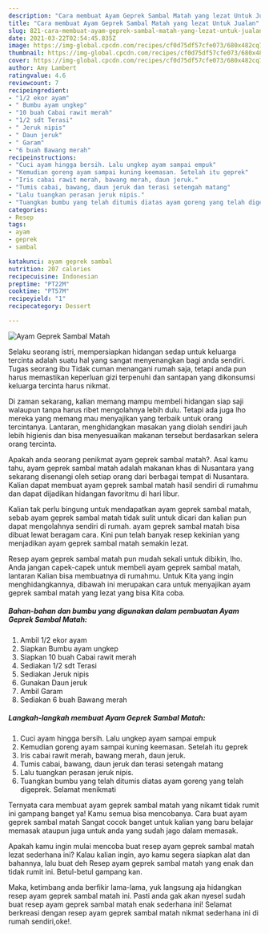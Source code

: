 ```yaml
---
description: "Cara membuat Ayam Geprek Sambal Matah yang lezat Untuk Jualan"
title: "Cara membuat Ayam Geprek Sambal Matah yang lezat Untuk Jualan"
slug: 821-cara-membuat-ayam-geprek-sambal-matah-yang-lezat-untuk-jualan
date: 2021-03-22T02:54:45.835Z
image: https://img-global.cpcdn.com/recipes/cf0d75df57cfe073/680x482cq70/ayam-geprek-sambal-matah-foto-resep-utama.jpg
thumbnail: https://img-global.cpcdn.com/recipes/cf0d75df57cfe073/680x482cq70/ayam-geprek-sambal-matah-foto-resep-utama.jpg
cover: https://img-global.cpcdn.com/recipes/cf0d75df57cfe073/680x482cq70/ayam-geprek-sambal-matah-foto-resep-utama.jpg
author: Amy Lambert
ratingvalue: 4.6
reviewcount: 7
recipeingredient:
- "1/2 ekor ayam"
- " Bumbu ayam ungkep"
- "10 buah Cabai rawit merah"
- "1/2 sdt Terasi"
- " Jeruk nipis"
- " Daun jeruk"
- " Garam"
- "6 buah Bawang merah"
recipeinstructions:
- "Cuci ayam hingga bersih. Lalu ungkep ayam sampai empuk"
- "Kemudian goreng ayam sampai kuning keemasan. Setelah itu geprek"
- "Iris cabai rawit merah, bawang merah, daun jeruk."
- "Tumis cabai, bawang, daun jeruk dan terasi setengah matang"
- "Lalu tuangkan perasan jeruk nipis."
- "Tuangkan bumbu yang telah ditumis diatas ayam goreng yang telah digeprek. Selamat menikmati"
categories:
- Resep
tags:
- ayam
- geprek
- sambal

katakunci: ayam geprek sambal 
nutrition: 207 calories
recipecuisine: Indonesian
preptime: "PT22M"
cooktime: "PT57M"
recipeyield: "1"
recipecategory: Dessert

---
```



![Ayam Geprek Sambal Matah](https://img-global.cpcdn.com/recipes/cf0d75df57cfe073/680x482cq70/ayam-geprek-sambal-matah-foto-resep-utama.jpg)

Selaku seorang istri, mempersiapkan hidangan sedap untuk keluarga tercinta adalah suatu hal yang sangat menyenangkan bagi anda sendiri. Tugas seorang ibu Tidak cuman menangani rumah saja, tetapi anda pun harus memastikan keperluan gizi terpenuhi dan santapan yang dikonsumsi keluarga tercinta harus nikmat.

Di zaman  sekarang, kalian memang mampu membeli hidangan siap saji walaupun tanpa harus ribet mengolahnya lebih dulu. Tetapi ada juga lho mereka yang memang mau menyajikan yang terbaik untuk orang tercintanya. Lantaran, menghidangkan masakan yang diolah sendiri jauh lebih higienis dan bisa menyesuaikan makanan tersebut berdasarkan selera orang tercinta. 



Apakah anda seorang penikmat ayam geprek sambal matah?. Asal kamu tahu, ayam geprek sambal matah adalah makanan khas di Nusantara yang sekarang disenangi oleh setiap orang dari berbagai tempat di Nusantara. Kalian dapat membuat ayam geprek sambal matah hasil sendiri di rumahmu dan dapat dijadikan hidangan favoritmu di hari libur.

Kalian tak perlu bingung untuk mendapatkan ayam geprek sambal matah, sebab ayam geprek sambal matah tidak sulit untuk dicari dan kalian pun dapat mengolahnya sendiri di rumah. ayam geprek sambal matah bisa dibuat lewat beragam cara. Kini pun telah banyak resep kekinian yang menjadikan ayam geprek sambal matah semakin lezat.

Resep ayam geprek sambal matah pun mudah sekali untuk dibikin, lho. Anda jangan capek-capek untuk membeli ayam geprek sambal matah, lantaran Kalian bisa membuatnya di rumahmu. Untuk Kita yang ingin menghidangkannya, dibawah ini merupakan cara untuk menyajikan ayam geprek sambal matah yang lezat yang bisa Kita coba.

<!--inarticleads1-->

##### Bahan-bahan dan bumbu yang digunakan dalam pembuatan Ayam Geprek Sambal Matah:

1. Ambil 1/2 ekor ayam
1. Siapkan  Bumbu ayam ungkep
1. Siapkan 10 buah Cabai rawit merah
1. Sediakan 1/2 sdt Terasi
1. Sediakan  Jeruk nipis
1. Gunakan  Daun jeruk
1. Ambil  Garam
1. Sediakan 6 buah Bawang merah




<!--inarticleads2-->

##### Langkah-langkah membuat Ayam Geprek Sambal Matah:

1. Cuci ayam hingga bersih. Lalu ungkep ayam sampai empuk
1. Kemudian goreng ayam sampai kuning keemasan. Setelah itu geprek
1. Iris cabai rawit merah, bawang merah, daun jeruk.
1. Tumis cabai, bawang, daun jeruk dan terasi setengah matang
1. Lalu tuangkan perasan jeruk nipis.
1. Tuangkan bumbu yang telah ditumis diatas ayam goreng yang telah digeprek. Selamat menikmati




Ternyata cara membuat ayam geprek sambal matah yang nikamt tidak rumit ini gampang banget ya! Kamu semua bisa mencobanya. Cara buat ayam geprek sambal matah Sangat cocok banget untuk kalian yang baru belajar memasak ataupun juga untuk anda yang sudah jago dalam memasak.

Apakah kamu ingin mulai mencoba buat resep ayam geprek sambal matah lezat sederhana ini? Kalau kalian ingin, ayo kamu segera siapkan alat dan bahannya, lalu buat deh Resep ayam geprek sambal matah yang enak dan tidak rumit ini. Betul-betul gampang kan. 

Maka, ketimbang anda berfikir lama-lama, yuk langsung aja hidangkan resep ayam geprek sambal matah ini. Pasti anda gak akan nyesel sudah buat resep ayam geprek sambal matah enak sederhana ini! Selamat berkreasi dengan resep ayam geprek sambal matah nikmat sederhana ini di rumah sendiri,oke!.

